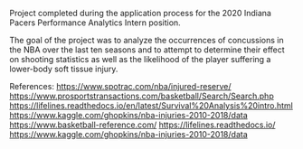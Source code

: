 Project completed during the application process for the 2020 Indiana Pacers Performance Analytics Intern position. 

The goal of the project was to analyze the occurrences of concussions in the NBA over the last ten seasons and to attempt to determine their effect on shooting statistics as well as the likelihood of the player suffering a lower-body soft tissue injury.

References:
https://www.spotrac.com/nba/injured-reserve/
https://www.prosportstransactions.com/basketball/Search/Search.php
https://lifelines.readthedocs.io/en/latest/Survival%20Analysis%20intro.html
https://www.kaggle.com/ghopkins/nba-injuries-2010-2018/data
https://www.basketball-reference.com/
https://lifelines.readthedocs.io/
https://www.kaggle.com/ghopkins/nba-injuries-2010-2018/data
